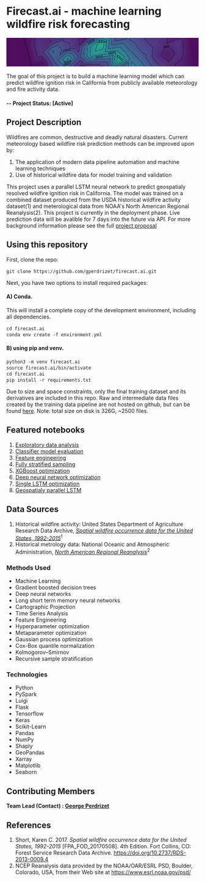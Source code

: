 # Firecast.ai - machine learning wildfire risk forecasting

![Heatmap banner](https://github.com/gperdrizet/firecast.ai/blob/master/project_info/figures/heatmap_cropped.png?raw=true)

The goal of this project is to build a machine learning model which can predict wildfire ignition risk in California from publicly available meteorology and fire activity data.

#### -- Project Status: [Active]

## Project Description

Wildfires are common, destructive and deadly natural disasters. Current meteorology based wildfire risk prediction methods can be improved upon by: 

1. The application of modern data pipeline automation and machine learning techniques
2. Use of historical wildfire data for model training and validation

This project uses a parallel LSTM neural network to predict geospatialy resolved wildfire ignition risk in California. The model was trained on a combined dataset produced from the USDA historical wildfire activity dataset(1) and meterological data from NOAA's North American Regional Reanalysis(2). This project is currently in the deployment phase. Live prediction data will be avalible for 7 days into the future via API. For more background information please see the full [project proposal](https://github.com/gperdrizet/wildfire_production/tree/master/project_info/project_proposal.md)

## Using this repository
First, clone the repo:

    git clone https://github.com/gperdrizet/firecast.ai.git
    
Next, you have two options to install required packages:

#### A) Conda. 
This will install a complete copy of the development environment, including all dependencies.

    cd firecast.ai
    conda env create -f environment.yml

#### B) using pip and venv.

    python3 -m venv firecast.ai
    source firecast.ai/bin/activate
    cd firecast.ai
    pip install -r requirements.txt
    
Due to size and space constraints, only the final training dataset and its derivatives are included in this repo. Raw and intermediate data files created by the training data pipeline are not hosted on 
github, but can be found [here](https://www.perdrizet.org/data/firecast.ai/). Note: total size on disk is 326G, ~2500 files.  

## Featured notebooks
1. [Exploratory data analysis](https://github.com/gperdrizet/wildfire_production/blob/master/notebooks/01-exploratory_data_analysis.ipynb)
2. [Classifier model evaluation](https://github.com/gperdrizet/wildfire_production/blob/master/notebooks/02-classifier_model_selection.ipynb)
3. [Feature engineering](https://github.com/gperdrizet/wildfire_production/blob/master/blob/notebooks/03-add_features.ipynb)
4. [Fully stratified sampling](https://github.com/gperdrizet/wildfire_production/blob/master/notebooks/04-recursive_sampling.ipynb)
5. [XGBoost optimization](https://github.com/gperdrizet/wildfire_production/blob/master/notebooks/05-XGBoost_optimization.ipynb)
6. [Deep neural network optimization](https://github.com/gperdrizet/wildfire_production/blob/master/notebooks/06-deep_neural_network_optimization.ipynb)
7. [Single LSTM optimization](https://github.com/gperdrizet/wildfire_production/blob/master/notebooks/07-single_LSTM_optimization.ipynb)
8. [Geospatialy parallel LSTM](https://github.com/gperdrizet/firecast.ai/blob/master/notebooks/11.2-parallel_LSTM.ipynb)

## Data Sources
1. Historical wildfire activity: United States Department of Agriculture Research Data Archive, [*Spatial wildfire occurrence data for the United States, 1992-2015*](https://www.fs.usda.gov/rds/archive/catalog/RDS-2013-0009.4)<sup>1</sup>
2. Historical metrology data: National Oceanic and Atmospheric Administration, [*North American Regional Reanalysis*](https://catalog.data.gov/dataset/ncep-north-american-regional-reanalysis-narr)<sup>2</sup>


### Methods Used

* Machine Learning
* Gradient boosted decision trees
* Deep neural networks
* Long short term memory neural networks
* Cartographic Projection
* Time Series Analysis
* Feature Engineering
* Hyperparameter optimization
* Metaparameter optimization
* Gaussian process optimization
* Cox-Box quantile normalization
* Kolmogorov–Smirnov
* Recursive sample stratification

### Technologies

* Python
* PySpark
* Luigi
* Flask
* Tensorflow
* Keras
* Scikit-Learn
* Pandas
* NumPy
* Shaply
* GeoPandas
* Xarray
* Matplotlib
* Seaborn

## Contributing Members

**Team Lead (Contact) : [George Perdrizet](https://github.com/gperdrizet)**

## References
1. Short, Karen C. 2017. *Spatial wildfire occurrence data for the United States, 1992-2015* [FPA_FOD_20170508]. 4th Edition. Fort Collins, CO: Forest Service Research Data Archive. https://doi.org/10.2737/RDS-2013-0009.4
2. NCEP Reanalysis data provided by the NOAA/OAR/ESRL PSD, Boulder, Colorado, USA, from their Web site at https://www.esrl.noaa.gov/psd/
